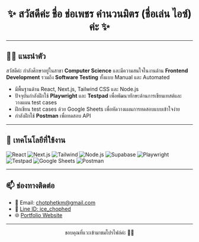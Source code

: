 <h1 align="center">✨ สวัสดีค่ะ ชื่อ ช่อเพชร คำนวนมิตร (ชื่อเล่น ไอซ์) ค่ะ ✨</h1>

---

## 👩‍💻 แนะนำตัว

สวัสดีค่ะ  กำลังศึกษาอยู่ในสาขา **Computer Science** และมีความสนใจในงานด้าน **Frontend Development** รวมถึง **Software Testing** ทั้งแบบ Manual และ Automated

- มีพื้นฐานด้าน React, Next.js, Tailwind CSS และ Node.js  
- ปัจจุบันกำลังฝึกใช้ **Playwright** และ **Testpad** เพื่อพัฒนาทักษะด้านการเขียนเทสต์และวางแผน test cases  
- ฝึกเขียน test cases ด้วย Google Sheets เพื่อหัดวางแผนการทดสอบแบบเข้าใจง่าย  
- กำลังฝึกใช้ **Postman** เพื่อทดสอบ API  

---

## 🔧 เทคโนโลยีที่ใช้งาน

![React](https://img.shields.io/badge/-React-61DAFB?style=flat&logo=react&logoColor=black)
![Next.js](https://img.shields.io/badge/-Next.js-000000?style=flat&logo=nextdotjs)
![Tailwind](https://img.shields.io/badge/-TailwindCSS-38B2AC?style=flat&logo=tailwind-css&logoColor=white)
![Node.js](https://img.shields.io/badge/-Node.js-339933?style=flat&logo=node.js&logoColor=white)
![Supabase](https://img.shields.io/badge/-Supabase-3ECF8E?style=flat&logo=supabase&logoColor=white)
![Playwright](https://img.shields.io/badge/-Playwright-2C2C2C?style=flat&logo=playwright&logoColor=green)
![Testpad](https://img.shields.io/badge/-Testpad-FBB8E0?style=flat&logo=checkmarx&logoColor=white)
![Google Sheets](https://img.shields.io/badge/-Google%20Sheets-34A853?style=flat&logo=googlesheets&logoColor=white)
![Postman](https://img.shields.io/badge/-Postman-FF6C37?style=flat&logo=postman&logoColor=white)

---

## 📫 ช่องทางติดต่อ

- 📧 Email: chotphetkm@gmail.com  
- 💬 [Line ID: ice_chophed](https://line.me/ti/p/~ice_chophed)
- 🌐 [Portfolio Website]((https://linktr.ee/Chophet_Khamnuanmit?utm_source=qr_code)) 

---

<p align="center">ขอบคุณที่แวะเข้ามาชมโปรไฟล์ค่ะ 🙇‍♀️</p>
